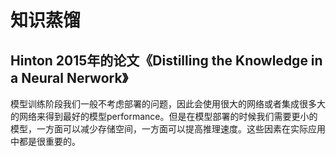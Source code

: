 # 知识蒸馏

## Hinton 2015年的论文《Distilling the Knowledge in a Neural Nerwork》

模型训练阶段我们一般不考虑部署的问题，因此会使用很大的网络或者集成很多大的网络来得到最好的模型performance。但是在模型部署的时候我们需要更小的模型，一方面可以减少存储空间，一方面可以提高推理速度。这些因素在实际应用中都是很重要的。

